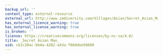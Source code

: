```yaml
---
backup_url: ''
content_type: external-resource
external_url: http://www.imdiversity.com/Villages/Asian/Secret_Asian_Man/sam_archives.asp
has_external_licence_warning: true
has_external_license_warning: true
is_broken: ''
license: https://creativecommons.org/licenses/by-nc-sa/4.0/
title: _Secret Asian Man_
uid: cb1c20ac-bb4a-4282-a43a-f86ddee56689
---
```

